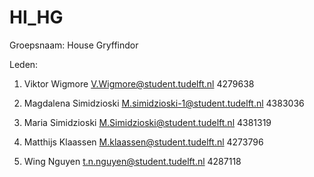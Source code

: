 # HI_HG

Groepsnaam: House Gryffindor

Leden:

1. Viktor Wigmore
V.Wigmore@student.tudelft.nl 4279638

2. Magdalena Simidzioski
M.simidzioski-1@student.tudelft.nl 4383036

3. Maria Simidzioski
M.Simidzioski@student.tudelft.nl 4381319

4. Matthijs Klaassen
M.klaassen@student.tudelft.nl 4273796

5. Wing Nguyen
t.n.nguyen@student.tudelft.nl 4287118
